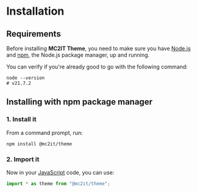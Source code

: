 # Installation

## Requirements
Before installing **MC2IT Theme**, you need to make sure you have [Node.js](https://nodejs.org)
and [npm](https://www.npmjs.com), the Node.js package manager, up and running.

You can verify if you're already good to go with the following command:

```shell
node --version
# v21.7.2
```

## Installing with npm package manager

### 1. Install it
From a command prompt, run:

```shell
npm install @mc2it/theme
```

### 2. Import it
Now in your [JavaScript](https://developer.mozilla.org/docs/Web/JavaScript) code, you can use:

```js
import * as theme from "@mc2it/theme";
```
